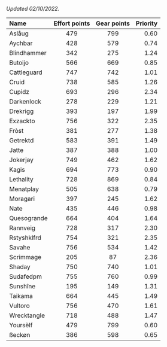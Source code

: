 
_Updated 02/10/2022._

| Name | Effort points | Gear points | Priority |
|:-----|:-------------:|:-----------:|---------:|
|Aslåug|479|799|0.60|
|Aychbar|428|579|0.74|
|Blindhammer|342|275|1.24|
|Butoijo|566|669|0.85|
|Cattleguard|747|742|1.01|
|Cruid|738|585|1.26|
|Cupidz|693|296|2.34|
|Darkenlock|278|229|1.21|
|Drekrigg|393|197|1.99|
|Exzackto|756|322|2.35|
|Fròst|381|277|1.38|
|Getrektd|583|391|1.49|
|Jatte|387|388|1.00|
|Jokerjay|749|462|1.62|
|Kagis|694|773|0.90|
|Lethality|728|869|0.84|
|Menatplay|505|638|0.79|
|Moragari|397|245|1.62|
|Nate|435|446|0.98|
|Quesogrande|664|404|1.64|
|Rannveig|728|317|2.30|
|Rstyshklfrd|754|321|2.35|
|Savahe|756|534|1.42|
|Scrimmage|205|87|2.36|
|Shaday|750|740|1.01|
|Sudafedpm|755|760|0.99|
|Sunshîne|195|149|1.31|
|Taikama|664|445|1.49|
|Vultoro|756|470|1.61|
|Wrecktangle|718|488|1.47|
|Yoursèlf|479|799|0.60|
|ßeckøn|386|598|0.65|